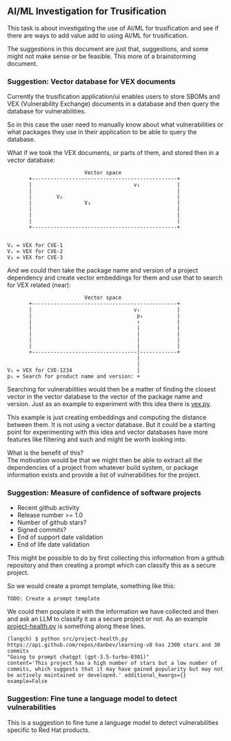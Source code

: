 ## AI/ML Investigation for Trusification
This task is about investigating the use of AI/ML for trusification and see if
there are ways to add value add to using AI/ML for trusification.

The suggestions in this document are just that, suggestions, and some might not
make sense or be feasible. This more of a brainstorming document.

### Suggestion: Vector database for VEX documents
Currently the trusification application/ui enables users to store SBOMs and
VEX (Vulnerability Exchange) documents in a database and then query the database
for vulnerabilities.

So in this case the user need to manually know about what vulnerabilities or
what packages they use in their application to be able to query the database.

What if we took the VEX documents, or parts of them, and stored then in a vector
database:
```
                         Vector space
       +-----------------------------------------------+ 
       |                                 v₁            |
       |                                               |
       |        V₂                                     |
       |                 V₃                            |
       |                                               |
       |                                               |
       |                                               |
       +-----------------------------------------------+ 
                                            
                                           
V₁ = VEX for CVE-1
Vₛ = VEX for CVE-2
V₃ = VEX for CVE-3
```
And we could then take the package name and version of a project dependency and
create vector embeddings for them and use that to search for VEX related (near):
```
                         Vector space
       +-----------------------------------------------+ 
       |                                 v₁            |
       |                                  p₁           |
       |                                  ↑            |
       |                                  |            |
       |                                  |            |
       |                                  |            |
       |                                  |            |
       +----------------------------------|------------+ 
                                          | 
                                          |
V₁ = VEX for CVE-1234                     |
p₁ = Search for product name and version: +
```
Searching for vulnerabilities would then be a matter of finding the closest
vector in the vector database to the vector of the package name and version.
Just as an example to experiment with this idea there is
[vex.py](../../embeddings/python/src/vex.py). 

This example is just creating embeddings and computing the distance between
them. It is not using a vector database. But it could be a starting point for
experimenting with this idea and vector databases have more features like
filtering and such and might be worth looking into.

What is the benefit of this?   
The motivation would be that we might then be able to extract all the
dependencies of a project from whatever build system, or package information
exists and provide a list of vulnerabilities for the project.


### Suggestion: Measure of confidence of software projects
* Recent github activity
* Release number >= 1.0
* Number of github stars?
* Signed commits?
* End of support date validation
* End of life date validation

This might be possible to do by first collecting this information from a 
github repository and then creating a prompt which can classify this as
a secure project.

So we would create a prompt template, something like this:
```
TODO: Create a prompt template
```
We could then populate it with the information we have collected and then
and ask an LLM to classify it as a secure project or not.
As an example [project-health.py](../../langchain/src/project-health.py) is
something along these lines.
```console
(langch) $ python src/project-health.py 
https://api.github.com/repos/danbev/learning-v8 has 2300 stars and 30 commits
"Going to prompt chatgpt (gpt-3.5-turbo-0301)"
content='This project has a high number of stars but a low number of commits, which suggests that it may have gained popularity but may not be actively maintained or developed.' additional_kwargs={} example=False
```

### Suggestion: Fine tune a language model to detect vulnerabilities
This is a suggestion to fine tune a language model to detect vulnerabilities
specific to Red Hat products.
